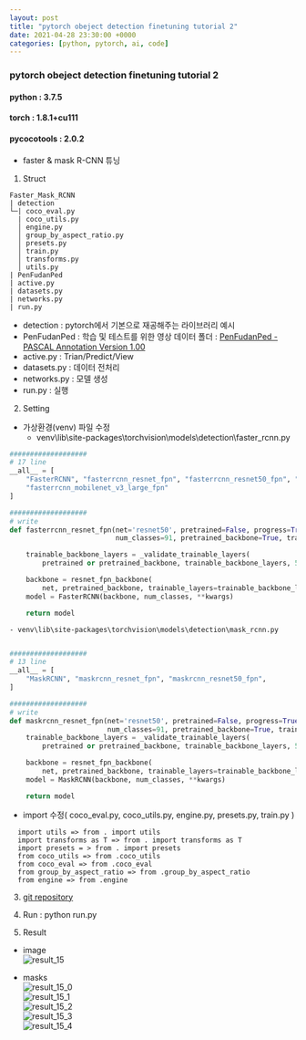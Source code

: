 ```yaml
---
layout: post
title: "pytorch obeject detection finetuning tutorial 2"
date: 2021-04-28 23:30:00 +0000
categories: [python, pytorch, ai, code]
---
```


### pytorch obeject detection finetuning tutorial 2

#### python : 3.7.5

#### torch : 1.8.1+cu111

#### pycocotools : 2.0.2
  
  - faster & mask R-CNN 튜닝

1. Struct
  ```
  Faster_Mask_RCNN
  | detection
  └─| coco_eval.py
    | coco_utils.py
    │ engine.py
    │ group_by_aspect_ratio.py
    │ presets.py
    │ train.py
    │ transforms.py
    │ utils.py
  | PenFudanPed
  | active.py
  | datasets.py
  | networks.py
  | run.py
  ```
  - detection :  pytorch에서 기본으로 재공해주는 라이브러리 예시
  - PenFudanPed : 학습 및 테스트를 위한 영상 데이터 폴더 : [ PenFudanPed - PASCAL Annotation Version 1.00 ](https://www.cis.upenn.edu/~jshi/ped_html/)
  - active.py : Trian/Predict/View
  - datasets.py : 데이터 전처리
  - networks.py : 모델 생성
  - run.py : 실행


2. Setting
  - 가상환경(venv) 파일 수정
    - venv\lib\site-packages\torchvision\models\detection\faster_rcnn.py  

  ~~~python
  ###################
  # 17 line
  __all__ = [
      "FasterRCNN", "fasterrcnn_resnet_fpn", "fasterrcnn_resnet50_fpn", "fasterrcnn_mobilenet_v3_large_320_fpn",
      "fasterrcnn_mobilenet_v3_large_fpn"
  ]

  ###################
  # write
  def fasterrcnn_resnet_fpn(net='resnet50', pretrained=False, progress=True,
                            num_classes=91, pretrained_backbone=True, trainable_backbone_layers=None, **kwargs):

      trainable_backbone_layers = _validate_trainable_layers(
          pretrained or pretrained_backbone, trainable_backbone_layers, 5, 3)

      backbone = resnet_fpn_backbone(
          net, pretrained_backbone, trainable_layers=trainable_backbone_layers)
      model = FasterRCNN(backbone, num_classes, **kwargs)

      return model
  ~~~

    - venv\lib\site-packages\torchvision\models\detection\mask_rcnn.py  

  ~~~python

  ###################
  # 13 line
  __all__ = [
      "MaskRCNN", "maskrcnn_resnet_fpn", "maskrcnn_resnet50_fpn",
  ]

  ###################
  # write
  def maskrcnn_resnet_fpn(net='resnet50', pretrained=False, progress=True,
                          num_classes=91, pretrained_backbone=True, trainable_backbone_layers=None, **kwargs):
      trainable_backbone_layers = _validate_trainable_layers(
          pretrained or pretrained_backbone, trainable_backbone_layers, 5, 3)

      backbone = resnet_fpn_backbone(
          net, pretrained_backbone, trainable_layers=trainable_backbone_layers)
      model = MaskRCNN(backbone, num_classes, **kwargs)

      return model

  ~~~

  - import 수정( coco_eval.py, coco_utils.py, engine.py, presets.py, train.py )  

  ```
    import utils => from . import utils
    import transforms as T => from . import transforms as T
    import presets = > from . import presets
    from coco_utils => from .coco_utils
    from coco_eval => from .coco_eval
    from group_by_aspect_ratio => from .group_by_aspect_ratio
    from engine => from .engine
  ```


3. [git repository](https://github.com/MizzleAa/Faster_Mask_RCNN)

4. Run : python run.py

5. Result  

  - image  
    ![result_15](https://github.com/MizzleAa/Faster_Mask_RCNN/blob/main/result/15.png?raw=true)  
    
  - masks  
    ![result_15_0](https://github.com/MizzleAa/Faster_Mask_RCNN/blob/main/result/15_0.png?raw=true)  
    ![result_15_1](https://github.com/MizzleAa/Faster_Mask_RCNN/blob/main/result/15_1.png?raw=true)  
    ![result_15_2](https://github.com/MizzleAa/Faster_Mask_RCNN/blob/main/result/15_2.png?raw=true)  
    ![result_15_3](https://github.com/MizzleAa/Faster_Mask_RCNN/blob/main/result/15_3.png?raw=true)  
    ![result_15_4](https://github.com/MizzleAa/Faster_Mask_RCNN/blob/main/result/15_4.png?raw=true)  
